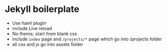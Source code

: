 # Jekyll boilerplate  
* Use haml plugin  
* include Live reload  
* No theme, start from blank css  
* include `index` page and `/projects/*` page which go into /projects folder  
* all css and js go into assets folder  